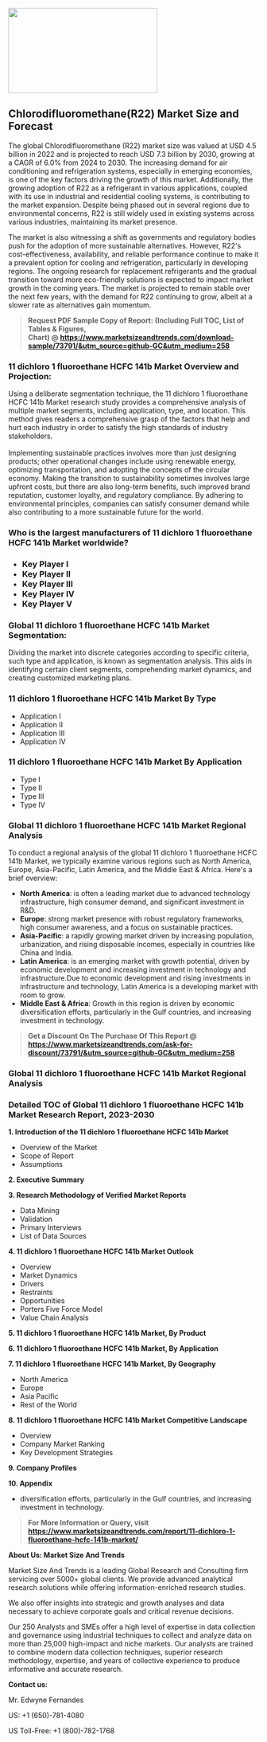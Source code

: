 <p><img class="alignnone size-medium wp-image-20088" src="https://ffe5etoiles.com/wp-content/uploads/2024/12/MST1-300x171.png" alt="" width="300" height="171" /></p><h2>Chlorodifluoromethane(R22) Market Size and Forecast</h2><p>The global Chlorodifluoromethane (R22) market size was valued at USD 4.5 billion in 2022 and is projected to reach USD 7.3 billion by 2030, growing at a CAGR of 6.0% from 2024 to 2030. The increasing demand for air conditioning and refrigeration systems, especially in emerging economies, is one of the key factors driving the growth of this market. Additionally, the growing adoption of R22 as a refrigerant in various applications, coupled with its use in industrial and residential cooling systems, is contributing to the market expansion. Despite being phased out in several regions due to environmental concerns, R22 is still widely used in existing systems across various industries, maintaining its market presence. </p><p>The market is also witnessing a shift as governments and regulatory bodies push for the adoption of more sustainable alternatives. However, R22's cost-effectiveness, availability, and reliable performance continue to make it a prevalent option for cooling and refrigeration, particularly in developing regions. The ongoing research for replacement refrigerants and the gradual transition toward more eco-friendly solutions is expected to impact market growth in the coming years. The market is projected to remain stable over the next few years, with the demand for R22 continuing to grow, albeit at a slower rate as alternatives gain momentum.</p></p><blockquote id="" class=""><strong>Request PDF Sample Copy of Report: (Including Full TOC, List of Tables &amp; Figures, Chart)&nbsp;@&nbsp;<strong><a href="https://www.marketsizeandtrends.com/download-sample/73791/&utm_source=github-GC&utm_medium=258" target="_blank">https://www.marketsizeandtrends.com/download-sample/73791/&utm_source=github-GC&utm_medium=258</a></strong></strong></blockquote><h3 id="" class="">11 dichloro 1 fluoroethane HCFC 141b Market&nbsp;Overview and Projection:</h3><p id="" class="">Using a deliberate segmentation technique, the 11 dichloro 1 fluoroethane HCFC 141b Market research study provides a comprehensive analysis of multiple market segments, including application, type, and location. This method gives readers a comprehensive grasp of the factors that help and hurt each industry in order to satisfy the high standards of industry stakeholders. <br /> <br />Implementing sustainable practices involves more than just designing products; other operational changes include using renewable energy, optimizing transportation, and adopting the concepts of the circular economy. Making the transition to sustainability sometimes involves large upfront costs, but there are also long-term benefits, such improved brand reputation, customer loyalty, and regulatory compliance. By adhering to environmental principles, companies can satisfy consumer demand while also contributing to a more sustainable future for the world.</p><h3 id="" class="">Who is the largest manufacturers of&nbsp;11 dichloro 1 fluoroethane HCFC 141b Market worldwide?</h3><h3 class=""><p><ul><li>Key Player I </li><li> Key Player II </li><li> Key Player III </li><li> Key Player IV </li><li> Key Player V</li></ul></p></h3><h3 id="" class="">Global&nbsp;11 dichloro 1 fluoroethane HCFC 141b Market Segmentation:</h3><p id="" class="">Dividing the market into discrete categories according to specific criteria, such type and application, is known as segmentation analysis. This aids in identifying certain client segments, comprehending market dynamics, and creating customized marketing plans.</p><h3 id="" class="">11 dichloro 1 fluoroethane HCFC 141b Market&nbsp;By Type</h3><p><p><ul><li>Application I</li><li> Application II</li><li> Application III</li><li> Application IV</p></li></ul></p></p><h3 id="" class="">11 dichloro 1 fluoroethane HCFC 141b Market&nbsp;By Application</h3><p class=""><p><ul><li>Type I</li><li> Type II</li><li> Type III</li><li> Type IV</li></ul></p></p><h3 id="" class="">Global 11 dichloro 1 fluoroethane HCFC 141b Market Regional Analysis</h3><p id="" class="">To conduct a regional analysis of the global 11 dichloro 1 fluoroethane HCFC 141b Market, we typically examine various regions such as North America, Europe, Asia-Pacific, Latin America, and the Middle East &amp; Africa. Here's a brief overview:</p><ul><li><strong>North America</strong>: is often a leading market due to advanced technology infrastructure, high consumer demand, and significant investment in R&amp;D.</li><li><strong>Europe</strong>: strong market presence with robust regulatory frameworks, high consumer awareness, and a focus on sustainable practices.</li><li><strong>Asia-Pacific</strong>: a rapidly growing market driven by increasing population, urbanization, and rising disposable incomes, especially in countries like China and India.</li><li><strong>Latin America</strong>: is an emerging market with growth potential, driven by economic development and increasing investment in technology and infrastructure.Due to economic development and rising investments in infrastructure and technology, Latin America is a developing market with room to grow.</li><li><strong>Middle East &amp; Africa</strong>: Growth in this region is driven by economic diversification efforts, particularly in the Gulf countries, and increasing investment in technology.</li></ul><blockquote id="" class=""><strong>Get a Discount On The Purchase Of This Report @ <strong><a href="https://www.marketsizeandtrends.com/ask-for-discount/73791/&utm_source=github-GC&utm_medium=258" target="_blank">https://www.marketsizeandtrends.com/ask-for-discount/73791/&utm_source=github-GC&utm_medium=258</a></strong></strong></blockquote><h3 id="" class="">Global 11 dichloro 1 fluoroethane HCFC 141b Market Regional Analysis</h3><h3 id="" class="">Detailed TOC of Global 11 dichloro 1 fluoroethane HCFC 141b Market Research Report, 2023-2030</h3><p id="" class=""><strong>1. Introduction of the 11 dichloro 1 fluoroethane HCFC 141b Market</strong></p><ul><li>Overview of the Market</li><li>Scope of Report</li><li>Assumptions</li></ul><p id="" class=""><strong>2. Executive Summary</strong></p><p id="" class=""><strong>3. Research Methodology of Verified Market Reports</strong></p><ul><li>Data Mining</li><li>Validation</li><li>Primary Interviews</li><li>List of Data Sources</li></ul><p id="" class=""><strong>4. 11 dichloro 1 fluoroethane HCFC 141b Market Outlook</strong></p><ul><li>Overview</li><li>Market Dynamics</li><li>Drivers</li><li>Restraints</li><li>Opportunities</li><li>Porters Five Force Model</li><li>Value Chain Analysis</li></ul><p id="" class=""><strong>5. 11 dichloro 1 fluoroethane HCFC 141b Market, By Product</strong></p><p id="" class=""><strong>6. 11 dichloro 1 fluoroethane HCFC 141b Market, By Application</strong></p><p id="" class=""><strong>7. 11 dichloro 1 fluoroethane HCFC 141b Market, By Geography</strong></p><ul><li>North America</li><li>Europe</li><li>Asia Pacific</li><li>Rest of the World</li></ul><p id="" class=""><strong>8. 11 dichloro 1 fluoroethane HCFC 141b Market Competitive Landscape</strong></p><ul><li>Overview</li><li>Company Market Ranking</li><li>Key Development Strategies</li></ul><p id="" class=""><strong>9. Company Profiles</strong></p><p id="" class=""><strong>10. Appendix</strong></p><ul><li>diversification efforts, particularly in the Gulf countries, and increasing investment in technology.</li></ul><blockquote id="" class=""><strong>For More Information or Query, visit <strong><strong><a href="https://www.marketsizeandtrends.com/report/11-dichloro-1-fluoroethane-hcfc-141b-market/" target="_blank">https://www.marketsizeandtrends.com/report/11-dichloro-1-fluoroethane-hcfc-141b-market/</a></strong></strong></strong></blockquote><p id="" class=""><strong>About Us: Market Size And Trends</strong></p><p id="" class="">Market Size And Trends is a leading Global Research and Consulting firm servicing over 5000+ global clients. We provide advanced analytical research solutions while offering information-enriched research studies.</p><p id="" class="">We also offer insights into strategic and growth analyses and data necessary to achieve corporate goals and critical revenue decisions.</p><p id="" class="">Our 250 Analysts and SMEs offer a high level of expertise in data collection and governance using industrial techniques to collect and analyze data on more than 25,000 high-impact and niche markets. Our analysts are trained to combine modern data collection techniques, superior research methodology, expertise, and years of collective experience to produce informative and accurate research.</p><p id="" class=""><strong>Contact us:</strong></p><p id="" class="">Mr. Edwyne Fernandes</p><p id="" class="">US: +1 (650)-781-4080</p><p id="" class="">US Toll-Free: +1 (800)-782-1768</p>
